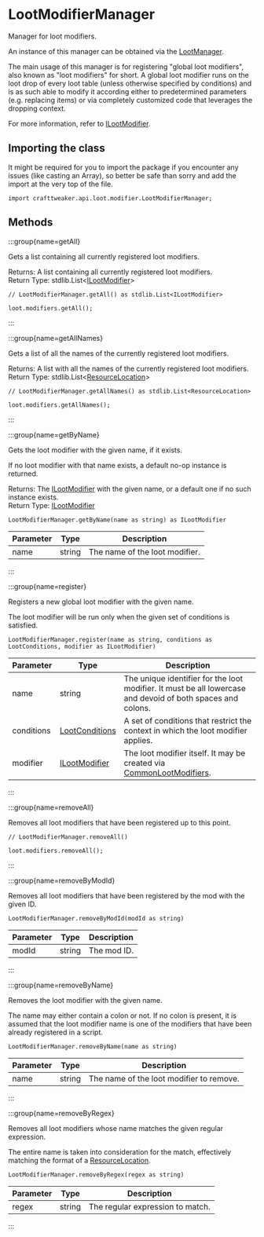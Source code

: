 # LootModifierManager

Manager for loot modifiers.

 An instance of this manager can be obtained via the [LootManager](/vanilla/api/loot/LootManager).

 The main usage of this manager is for registering "global loot modifiers", also known as "loot modifiers" for
 short. A global loot modifier runs on the loot drop of every loot table (unless otherwise specified by conditions)
 and is as such able to modify it according either to predetermined parameters (e.g. replacing items) or via
 completely customized code that leverages the dropping context.

 For more information, refer to [ILootModifier](/vanilla/api/loot/modifier/ILootModifier).

## Importing the class

It might be required for you to import the package if you encounter any issues (like casting an Array), so better be safe than sorry and add the import at the very top of the file.
```zenscript
import crafttweaker.api.loot.modifier.LootModifierManager;
```


## Methods

:::group{name=getAll}

Gets a list containing all currently registered loot modifiers.

Returns: A list containing all currently registered loot modifiers.  
Return Type: stdlib.List&lt;[ILootModifier](/vanilla/api/loot/modifier/ILootModifier)&gt;

```zenscript
// LootModifierManager.getAll() as stdlib.List<ILootModifier>

loot.modifiers.getAll();
```

:::

:::group{name=getAllNames}

Gets a list of all the names of the currently registered loot modifiers.

Returns: A list with all the names of the currently registered loot modifiers.  
Return Type: stdlib.List&lt;[ResourceLocation](/vanilla/api/resource/ResourceLocation)&gt;

```zenscript
// LootModifierManager.getAllNames() as stdlib.List<ResourceLocation>

loot.modifiers.getAllNames();
```

:::

:::group{name=getByName}

Gets the loot modifier with the given name, if it exists.

 If no loot modifier with that name exists, a default no-op instance is returned.

Returns: The [ILootModifier](/vanilla/api/loot/modifier/ILootModifier) with the given name, or a default one if no such instance exists.  
Return Type: [ILootModifier](/vanilla/api/loot/modifier/ILootModifier)

```zenscript
LootModifierManager.getByName(name as string) as ILootModifier
```

| Parameter |  Type  |          Description           |
|-----------|--------|--------------------------------|
| name      | string | The name of the loot modifier. |


:::

:::group{name=register}

Registers a new global loot modifier with the given name.

 The loot modifier will be run only when the given set of conditions is satisfied.

```zenscript
LootModifierManager.register(name as string, conditions as LootConditions, modifier as ILootModifier)
```

| Parameter  |                             Type                             |                                                              Description                                                              |
|------------|--------------------------------------------------------------|---------------------------------------------------------------------------------------------------------------------------------------|
| name       | string                                                       | The unique identifier for the loot modifier. It must be all lowercase and devoid of both spaces and <br />                    colons. |
| conditions | [LootConditions](/vanilla/api/loot/condition/LootConditions) | A set of conditions that restrict the context in which the loot modifier applies.                                                     |
| modifier   | [ILootModifier](/vanilla/api/loot/modifier/ILootModifier)    | The loot modifier itself. It may be created via [CommonLootModifiers](/vanilla/api/loot/modifier/CommonLootModifiers).                |


:::

:::group{name=removeAll}

Removes all loot modifiers that have been registered up to this point.

```zenscript
// LootModifierManager.removeAll()

loot.modifiers.removeAll();
```

:::

:::group{name=removeByModId}

Removes all loot modifiers that have been registered by the mod with the given ID.

```zenscript
LootModifierManager.removeByModId(modId as string)
```

| Parameter |  Type  | Description |
|-----------|--------|-------------|
| modId     | string | The mod ID. |


:::

:::group{name=removeByName}

Removes the loot modifier with the given name.

 The name may either contain a colon or not. If no colon is present, it is assumed that the loot modifier name
 is one of the modifiers that have been already registered in a script.

```zenscript
LootModifierManager.removeByName(name as string)
```

| Parameter |  Type  |               Description                |
|-----------|--------|------------------------------------------|
| name      | string | The name of the loot modifier to remove. |


:::

:::group{name=removeByRegex}

Removes all loot modifiers whose name matches the given regular expression.

 The entire name is taken into consideration for the match, effectively matching the format of a
 [ResourceLocation](/vanilla/api/resource/ResourceLocation).

```zenscript
LootModifierManager.removeByRegex(regex as string)
```

| Parameter |  Type  |           Description            |
|-----------|--------|----------------------------------|
| regex     | string | The regular expression to match. |


:::


